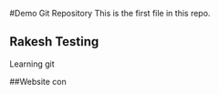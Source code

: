 #Demo Git Repository
This is the first file in this repo.

## Rakesh Testing
Learning git

##Website con

